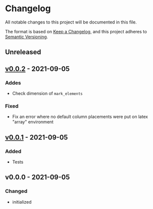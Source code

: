 # Changelog

All notable changes to this project will be documented in this file.

The format is based on [Keep a Changelog](https://keepachangelog.com/en/1.0.0/),
and this project adheres to [Semantic Versioning](https://semver.org/spec/v2.0.0.html).

## Unreleased

## [v0.0.2] - 2021-09-05
### Addes
- Check dimension of `mark_elements`

### Fixed
- Fix an error where no default column placements were put on latex "array" environment

## [v0.0.1] - 2021-09-05
### Added
- Tests

## v0.0.0 - 2021-09-05
### Changed
- initialized

[Unreleased]: https://github.com/benmaier/epipack/compare/v0.0.2...HEAD
[v0.0.2]: https://github.com/benmaier/epipack/compare/v0.0.1...v0.0.2]
[v0.0.1]: https://github.com/benmaier/epipack/compare/v0.0.0...v0.0.1]
